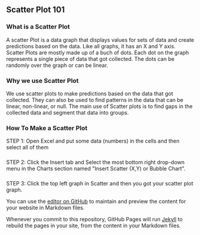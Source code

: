 ## Scatter Plot 101
### What is a Scatter Plot
A scatter Plot is a data graph that displays values for sets of data and create predictions based on the data. Like all graphs, it has an X and Y axis. Scatter Plots are mostly made up of a buch of dots. Each dot on the graph represents a single piece of data that got collected. The dots can be randomly over the graph or can be linear. 
### Why we use Scatter Plot
We use scatter plots to make predictions based on the data that got collected. They can also be used to find patterns in the data that can be linear, non-linear, or null. The main use of Scatter plots is to find gaps in the collected data and segment that data into groups.
### How To Make a Scatter Plot
STEP 1: Open Excel and put some data (numbers) in the cells and then select all of them
###
STEP 2: Click the Insert tab and Select the most bottom right drop-down menu in the Charts section named "Insert Scatter (X,Y) or Bubble Chart".
###
STEP 3: Click the top left graph in Scatter and then you got your scatter plot graph.

You can use the [editor on GitHub](https://github.com/Violagameboy/AdvancedDataScience/edit/gh-pages/index.md) to maintain and preview the content for your website in Markdown files.

Whenever you commit to this repository, GitHub Pages will run [Jekyll](https://jekyllrb.com/) to rebuild the pages in your site, from the content in your Markdown files.
